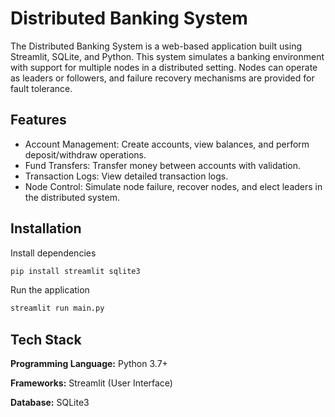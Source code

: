 
# Distributed Banking System

The Distributed Banking System is a web-based application built using Streamlit, SQLite, and Python. This system simulates a banking environment with support for multiple nodes in a distributed setting. Nodes can operate as leaders or followers, and failure recovery mechanisms are provided for fault tolerance.


## Features

- Account Management: Create accounts, view balances, and perform deposit/withdraw operations.
- Fund Transfers: Transfer money between accounts with validation.
- Transaction Logs: View detailed transaction logs.
- Node Control: Simulate node failure, recover nodes, and elect leaders in the distributed system.
## Installation
Install dependencies
```bash
pip install streamlit sqlite3

```
Run the application
```bash
streamlit run main.py
```

## Tech Stack

**Programming Language:** Python 3.7+

**Frameworks:** Streamlit (User Interface)

**Database:** SQLite3